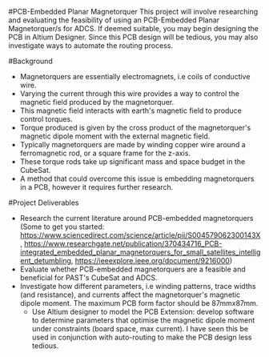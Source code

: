 #PCB-Embedded Planar Magnetorquer
This project will involve researching and evaluating the feasibility of using an PCB-Embedded Planar Magnetorquer/s for ADCS. If deemed suitable, you may begin designing the PCB in Altium Designer. Since this PCB design will be tedious, you may also investigate ways to automate the routing process.

#Background
- Magnetorquers are essentially electromagnets, i.e coils of conductive wire. 
- Varying the current through this wire provides a way to control the magnetic field produced by the magnetorquer.
- This magnetic field interacts with earth's magnetic field to produce control torques. 
- Torque produced is given by the cross product of the magnetorquer's magnetic dipole moment with the external magnetic field.
- Typically magnetorquers are made by winding copper wire around a ferromagnetic rod, or a square frame for the z-axis. 
- These torque rods take up significant mass and space budget in the CubeSat.
- A method that could overcome this issue is embedding magnetorquers in a PCB,  however it requires further research.

#Project Deliverables
- Research the current literature around PCB-embedded magnetorquers (Some to get you started: https://www.sciencedirect.com/science/article/pii/S004579062300143X, https://www.researchgate.net/publication/370434716_PCB-integrated_embedded_planar_magnetorquers_for_small_satellites_intelligent_detumbling, https://ieeexplore.ieee.org/document/9216000)
- Evaluate whether PCB-embedded magnetorquers are a feasible and beneficial for PAST's CubeSat and ADCS.
- Investigate how different parameters, i.e winding patterns, trace widths (and resistance), and currents affect the magnetorquer's magnetic dipole moment. The maximum PCB form factor should be 87mmx87mm.
	- Use Altium designer to model the PCB
Extension: develop software to determine parameters that optimise the magnetic dipole moment under constraints (board space, max current). I have seen this be used in conjunction with auto-routing to make the PCB design less tedious.
